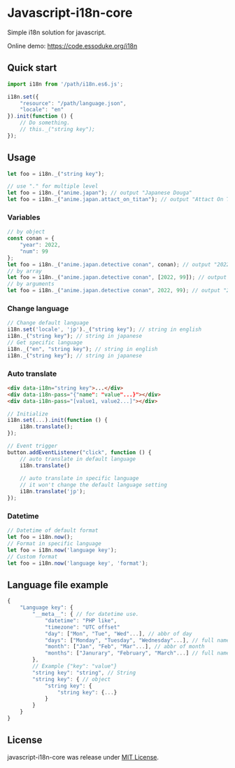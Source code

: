 # Javascript-i18n-core
Simple i18n solution for javascript.

Online demo: 
https://code.essoduke.org/i18n

## Quick start
```javascript
import i18n from '/path/i18n.es6.js';

i18n.set({
    "resource": "/path/language.json",
    "locale": "en"
}).init(function () {
    // Do something.
    // this._("string key");
});
```
## Usage
```javascript
let foo = i18n._("string key");

// use "." for multiple level
let foo = i18n._("anime.japan"); // output "Japanese Douga"
let foo = i18n._("anime.japan.attact_on_titan"); // output "Attact On Titan"
```
### Variables
```javascript
// by object
const conan = {
    "year": 2022,
    "num": 99
};
let foo = i18n._("anime.japan.detective conan", conan); // output "2022 Vol.99"
// by array
let foo = i18n._("anime.japan.detective conan", [2022, 99]); // output "2022 Vol.99"
// by arguments
let foo = i18n._("anime.japan.detective conan", 2022, 99); // output "2022 Vol.99"
```
### Change language
```javascript
// Change default language 
i18n.set('locale', 'jp')._("string key"); // string in english
i18n._("string key"); // string in japanese
// Get specific language
i18n._("en", "string key"); // string in english
i18n._("string key"); // string in japanese
```
### Auto translate
```html
<div data-i18n="string key">...</div>
<div data-i18n-pass="{"name": "value"...}"></div>
<div data-i18n-pass="[value1, value2...]"></div>
```
```javascript
// Initialize
i18n.set(...).init(function () {
    i18n.translate();
});

// Event trigger
button.addEventListener("click", function () {
    // auto translate in default language
    i18n.translate()
    
    // auto translate in specific language 
    // it won't change the default language setting
    i18n.translate('jp');    
});
```
### Datetime
```javascript
// Datetime of default format
let foo = i18n.now();
// Format in specific language
let foo = i18n.now('language key');
// Custom format
let foo = i18n.now('language key', 'format');
```
## Language file example
```javascript
{
    "Language key": {
        "__meta__": { // for datetime use.
            "datetime": "PHP like",
            "timezone": "UTC offset"
            "day": ["Mon", "Tue", "Wed"...], // abbr of day
            "days": ["Monday", "Tuesday", "Wednesday"...], // full name of day
            "month": ["Jan", "Feb", "Mar"...], // abbr of month
            "months": ["Janurary", "February", "March"...] // full name of month            
        },
        // Example {"key": "value"}
        "string key": "string", // String
        "string key": { // object
            "string key": {
                "string key": {...}
            }
        }
    }
}
```

## License
javascript-i18n-core was release under [MIT License](http://opensource.org/licenses/MIT).
